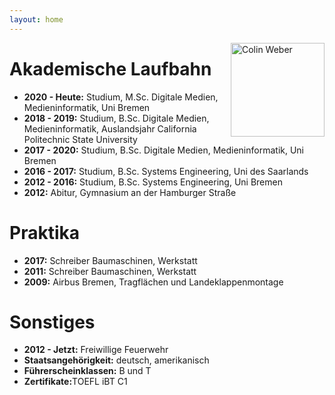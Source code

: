 ```yaml
---
layout: home
---
```


<div style="float:right;"><a href="https://colinweber.github.io"><img src="/assets/webercolin.jpg" alt="Colin Weber" width="150"/></a></div>

# Akademische Laufbahn
<ul>
    <li><b>2020 - Heute:</b> Studium, M.Sc. Digitale Medien, Medieninformatik, Uni Bremen</li>
    <li><b>2018 - 2019:</b> Studium, B.Sc. Digitale Medien, Medieninformatik, Auslandsjahr California Politechnic State University</li>
    <li><b>2017 - 2020:</b> Studium, B.Sc. Digitale Medien, Medieninformatik, Uni Bremen</li>
    <li><b>2016 - 2017:</b> Studium, B.Sc. Systems Engineering, Uni des Saarlands</li>
    <li><b>2012 - 2016:</b> Studium, B.Sc. Systems Engineering, Uni Bremen</li>
    <li><b>2012:</b> Abitur, Gymnasium an der Hamburger Straße</li>
  
  
  
  
</ul>  

# Praktika
<ul>
  <li><b>2017:</b> Schreiber Baumaschinen, Werkstatt</li>
  <li><b>2011:</b> Schreiber Baumaschinen, Werkstatt</li>
  <li><b>2009:</b> Airbus Bremen, Tragflächen und Landeklappenmontage </li>
  
  
</ul> 

# Sonstiges
<ul>
  <li><b>2012 - Jetzt:</b> Freiwillige Feuerwehr</li>
  <li><b>Staatsangehörigkeit:</b> deutsch, amerikanisch</li>
  <li><b>Führerscheinklassen:</b> B und T</li>
  <li><b>Zertifikate:</b>TOEFL iBT C1</li>
</ul>